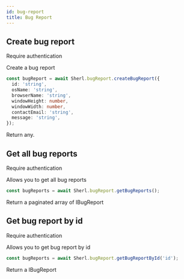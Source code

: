 ```yaml
---
id: bug-report
title: Bug Report
---
```


## Create bug report

<span class="badge badge--warning">Require authentication</span>

Create a bug report

```ts
const bugReport = await Sherl.bugReport.createBugReport({
  id: 'string',
  osName: 'string',
  browserName: 'string',
  windowHeight: number,
  windowWidth: number,
  contactEmail: 'string',
  message: 'string',
});
```

Return any.

## Get all bug reports

<span class="badge badge--warning">Require authentication</span>

Allows you to get all bug reports

```ts
const bugReports = await Sherl.bugReport.getBugReports();
```

Return a paginated array of IBugReport

## Get bug report by id

<span class="badge badge--warning">Require authentication</span>

Allows you to get bug report by id

```ts
const bugReports = await Sherl.bugReport.getBugReportById('id');
```

Return a IBugReport
